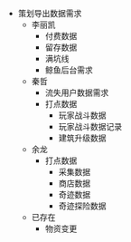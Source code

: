 - 策划导出数据需求
	- 李丽凯
		- 付费数据
		- 留存数据
		- 满坑线
		- 鲸鱼后台需求
	- 秦哲
		- 流失用户数据需求
		- 打点数据
			- 玩家战斗数据
			- 玩家战斗数据记录
			- 建筑升级数据
	- 余龙
		- 打点数据
			- 采集数据
			- 商店数据
			- 奇迹数据
			- 奇迹探险数据
	- 已存在
		- 物资变更